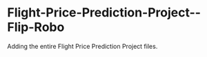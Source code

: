 # Flight-Price-Prediction-Project--Flip-Robo
 Adding the entire Flight Price Prediction Project files.
